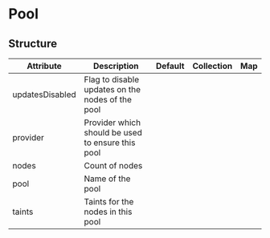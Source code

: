 # Pool 
 

## Structure 
 

| Attribute       | Description                                        | Default | Collection | Map  |
| --------------- | -------------------------------------------------- | ------- | ---------- | ---  |
| updatesDisabled | Flag to disable updates on the nodes of the pool   |         |            |      |
| provider        | Provider which should be used to ensure this pool  |         |            |      |
| nodes           | Count of nodes                                     |         |            |      |
| pool            | Name of the pool                                   |         |            |      |
| taints          | Taints for the nodes in this pool                  |         |            |      |